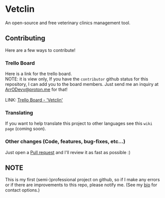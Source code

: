 # Vetclin
An open-source and free veterinary clinics management tool.

## Contributing
Here are a few ways to contribute!

### Trello Board
Here is a link for the trello board.<br>NOTE: it is view only, If you have the `contributor` github status for this repository, I can add you to the board members. Just send me an inquiry at [ArrODevv@proton.me](mailto:ArrODevv@proton.me) for that!<br><br>
LINK: [Trello Board - 'Vetclin'](https://trello.com/invite/b/67683a173c33550853d74493/ATTI269048a9c5fed7b41d10952acde2892b458DE293/vetclin)

### Translating
If you want to help translate this project to other languages see this `wiki page` (coming soon).

### Other changes (Code, features, bug-fixes, etc...)
Just open a [Pull request](https://github.com/ArrODevv/Vetclin/pulls) and I'll review it as fast as possible :)

## NOTE
This is my first (semi-)professional project on github, so if I make any errors or if there are improvements to this repo, please notify me. (See my [bio](https://github.com/ArrODevv) for contact options.)
